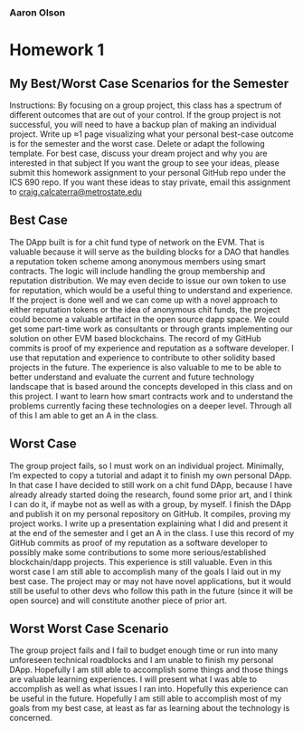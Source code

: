 ### Aaron Olson

# Homework 1 
## My Best/Worst Case Scenarios for the Semester

Instructions: By focusing on a group project, this class has a spectrum of different outcomes that are out of your control. If the group project is not successful, you will need to have a backup plan of making an individual project. 
Write up ≈1 page visualizing what your personal best-case outcome is for the semester and the worst case. Delete or adapt the following template. For best case, discuss your dream project and why you are interested in that subject
If you want the group to see your ideas, please submit this homework assignment to your personal GitHub repo under the ICS 690 repo. If you want these ideas to stay private, email this assignment to craig.calcaterra@metrostate.edu

## Best Case
The DApp built is for a chit fund type of network on the EVM. That is valuable because it will serve as the building blocks for a DAO that handles a reputation token scheme among anonymous members using smart contracts. The logic will include handling the group membership and reputation distribution. We may even decide to issue our own token to use for reputation, which would be a useful thing to understand and experience. If the project is done well and we can come up with a novel approach to either reputation tokens or the idea of anonymous chit funds, the project could become a valuable artifact in the open source dapp space. We could get some part-time work as consultants or through grants  implementing our solution on other EVM based blockchains. The record of my GitHub commits is proof of my experience and reputation as a software developer. I use that reputation and experience to contribute to other solidity based projects in the future. The experience is also valuable to me to be able to better understand and evaluate the current and future technology landscape that is based around the concepts developed in this class and on this project. I want to learn how smart contracts work and to understand the problems currently facing these technologies on a deeper level. Through all of this I am able to get an A in the class.

## Worst Case
The group project fails, so I must work on an individual project. Minimally, I’m expected to copy a tutorial and adapt it to finish my own personal DApp. In that case I have decided to still work on a chit fund DApp, because I have already already started doing the research, found some prior art, and I think I can do it, if maybe not as well as with a group, by myself. I finish the DApp and publish it on my personal repository on GitHub. It compiles, proving my project works. I write up a presentation explaining what I did and present it at the end of the semester and I get an A in the class. I use this record of my GitHub commits as proof of my reputation as a software developer to possibly make some contributions to some more serious/established blockchain/dapp projects. This experience is still valuable. Even in this worst case I am still able to accomplish many of the goals I laid out in my best case. The project may or may not have novel applications, but it would still be useful to other devs who follow this path in the future (since it will be open source) and will constitute another piece of prior art. 

## Worst Worst Case Scenario
The group project fails and I fail to budget enough time or run into many unforeseen technical roadblocks and I am unable to finish my personal DApp. Hopefully I am still able to accomplish some things and those things are valuable learning experiences.  I will present what I was able to accomplish as well as what issues I ran into. Hopefully this experience can be useful in the future. Hopefully I am still able to accomplish most of my goals from my best case, at least as far as learning about the technology is concerned. 
